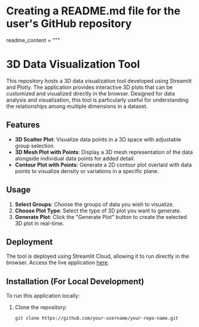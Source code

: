# Creating a README.md file for the user's GitHub repository

readme_content = """
# 3D Data Visualization Tool

This repository hosts a 3D data visualization tool developed using Streamlit and Plotly. The application provides interactive 3D plots that can be customized and visualized directly in the browser. Designed for data analysis and visualization, this tool is particularly useful for understanding the relationships among multiple dimensions in a dataset.

## Features

- **3D Scatter Plot**: Visualize data points in a 3D space with adjustable group selection.
- **3D Mesh Plot with Points**: Display a 3D mesh representation of the data alongside individual data points for added detail.
- **Contour Plot with Points**: Generate a 2D contour plot overlaid with data points to visualize density or variations in a specific plane.

## Usage

1. **Select Groups**: Choose the groups of data you wish to visualize.
2. **Choose Plot Type**: Select the type of 3D plot you want to generate.
3. **Generate Plot**: Click the "Generate Plot" button to create the selected 3D plot in real-time.

## Deployment

The tool is deployed using Streamlit Cloud, allowing it to run directly in the browser. Access the live application [here](https://your-username-streamlit-cloud-link).

## Installation (For Local Development)

To run this application locally:
1. Clone the repository:
   ```bash
   git clone https://github.com/your-username/your-repo-name.git
